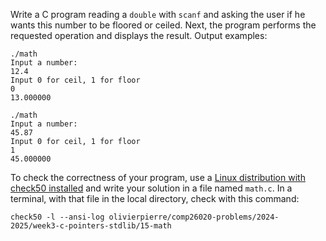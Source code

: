 Write a C program reading a `double` with `scanf` and asking the user if he wants this number to be floored or ceiled.
Next, the program performs the requested operation and displays the result. Output examples:

```shell
./math
Input a number:
12.4
Input 0 for ceil, 1 for floor
0
13.000000

./math
Input a number:
45.87
Input 0 for ceil, 1 for floor
1
45.000000
```

To check the correctness of your program, use a [Linux distribution with check50 installed](https://github.com/olivierpierre/comp26020-devcontainer) and write your solution in a file named `math.c`.
In a terminal, with that file in the local directory, check with this command:

```shell
check50 -l --ansi-log olivierpierre/comp26020-problems/2024-2025/week3-c-pointers-stdlib/15-math
```
